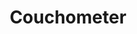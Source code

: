---
layout: external
title: Couchometer
description: "This app does one thing: times how long you sit, and buzzes to make you get active. Role: developer."
category: projects
role: "Design & Research"
external_url: https://github.com/altosaar/couchometer
tags: [couchometer, fitbit, quantified self, app, android, jaan altosaar, altosaar, jaan]
image:
  thumb: couchometer.png
published: true
---